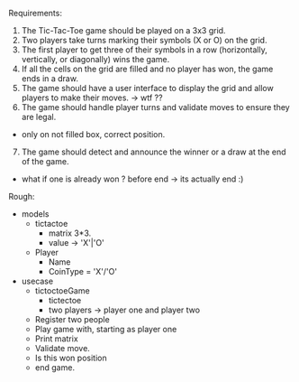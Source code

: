 Requirements:
1. The Tic-Tac-Toe game should be played on a 3x3 grid.
2. Two players take turns marking their symbols (X or O) on the grid.
3. The first player to get three of their symbols in a row (horizontally, vertically, or diagonally) wins the game.
4. If all the cells on the grid are filled and no player has won, the game ends in a draw.
5. The game should have a user interface to display the grid and allow
players to make their moves. -> wtf ??
6. The game should handle player turns and validate moves to ensure they are legal.
  - only on not filled box, correct position.
7. The game should detect and announce the winner or a draw at the end of the game.
  - what if one is already won ? before end -> its actually end :)




 Rough:

 - models
   - tictactoe
     - matrix 3*3.
     - value -> 'X'|'O'
   - Player
     - Name
     - CoinType = 'X'/'O'
 - usecase
   - tictoctoeGame
     - tictectoe
     - two players -> player one and player two
   - Register two people
   - Play game with, starting as player one
   - Print matrix
   - Validate move.
   - Is this won position
   - end game.